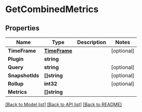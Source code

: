 # GetCombinedMetrics

## Properties

Name | Type | Description | Notes
------------ | ------------- | ------------- | -------------
**TimeFrame** | [**TimeFrame**](TimeFrame.md) |  | [optional] 
**Plugin** | **string** |  | 
**Query** | **string** |  | [optional] 
**SnapshotIds** | **[]string** |  | [optional] 
**Rollup** | **int32** |  | [optional] 
**Metrics** | **[]string** |  | 

[[Back to Model list]](../README.md#documentation-for-models) [[Back to API list]](../README.md#documentation-for-api-endpoints) [[Back to README]](../README.md)


